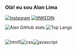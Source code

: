 ### Olá! eu sou Alan Lima

[![Instagram](https://img.shields.io/badge/Instagram-E4405F?style=for-the-badge&logo=instagram&logoColor=white)](https://www.instagram.com/alanlimalj)
[![lINKEDIN](https://img.shields.io/badge/LinkedIn-0077B5?style=for-the-badge&logo=linkedin&logoColor=white)](https://www.linkedin.com/in/alanlima01)

![Alan GitHub stats](https://github-readme-stats.vercel.app/api?username=Alanlimaj&show_icons=true&theme=dark)
![Top Langs](https://github-readme-stats.vercel.app/api/top-langs/?username=alanlimaj&layout=compact&langs_count=16&theme=dark)




<div style="display: inline_block"><br/><img align="center"alt="html5" src="https://img.shields.io/badge/HTML5-E34F26?style=for-the-badge&logo=html5&logoColor=white"/><img align="center" alt="css" src="https://img.shields.io/badge/CSS3-1572B6?style=for-the-badgelogo=css3&logoColor=white"/><img align="center" alt="javascript" src="https://img.shields.io/badge/JavaScript-F7DF1E?style=for-the-badge&logo=javascript&logoColor=black"/></div><br>
